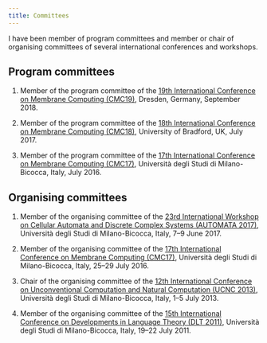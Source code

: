 ```yaml
---
title: Committees
---
```


I have been member of program committees and member or chair of organising committees of several international conferences and workshops.

Program committees
------------------

1. Member of the program committee of the [19th International Conference on Membrane Computing (CMC19)](http://cmc19.uni-jena.de/), Dresden, Germany, September 2018.

1. Member of the program committee of the [18th International Conference on Membrane Computing (CMC18)](http://computing.brad.ac.uk/cmc18/), University of Bradford, UK, July 2017.

1. Member of the program committee of the [17th International Conference on Membrane Computing (CMC17)](http://cmc17.disco.unimib.it/), Università degli Studi di Milano-Bicocca, Italy, July 2016.

Organising committees
---------------------

1. Member of the organising committee of the [23rd International Workshop on Cellular Automata and Discrete Complex Systems (AUTOMATA 2017)](https://automata2017.disco.unimib.it), Università degli Studi di Milano-Bicocca, Italy, 7–9 June 2017.

1. Member of the organising committee of the [17th International Conference on Membrane Computing (CMC17)](http://cmc17.disco.unimib.it), Università degli Studi di Milano-Bicocca, Italy, 25–29 July 2016.

1. Chair of the organising committee of the [12th International Conference on Unconventional Computation and Natural Computation (UCNC 2013)](https://ucnc2013.wordpress.com), Università degli Studi di Milano-Bicocca, Italy, 1–5 July 2013.

1. Member of the organising committee of the [15th International Conference on Developments in Language Theory (DLT 2011)](http://dlt2011.disco.unimib.it), Università degli Studi di Milano-Bicocca, Italy, 19–22 July 2011.

